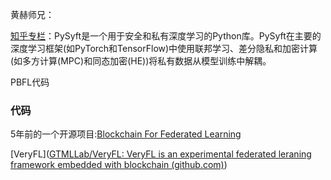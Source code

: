 黄赫师兄：

	
[知乎专栏](https://zhuanlan.zhihu.com/p/595093661)：PySyft是一个用于安全和私有深度学习的Python库。PySyft在主要的深度学习框架(如PyTorch和TensorFlow)中使用联邦学习、差分隐私和加密计算(如多方计算(MPC)和同态加密(HE))将私有数据从模型训练中解耦。

PBFL代码

### 代码
5年前的一个开源项目:[Blockchain For Federated Learning](https://github.com/sreyafrancis/BlockchainForFederatedLearning)

[VeryFL]([GTMLLab/VeryFL: VeryFL is an experimental federated leraning framework embedded with blockchain (github.com)](https://github.com/GTMLLab/VeryFL))
